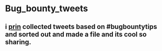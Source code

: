 # Bug_bounty_tweets


## i [prin](https://twitter.com/fuxksniper)  collected tweets based on #bugbountytips and sorted out and made a file and its cool so sharing.
